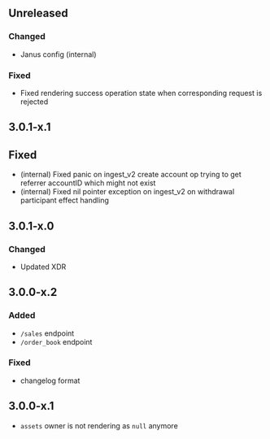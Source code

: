 ## Unreleased

### Changed
* Janus config (internal)

### Fixed
* Fixed rendering success operation state when corresponding request is rejected

## 3.0.1-x.1

## Fixed

* (internal) Fixed panic on ingest_v2 create account op trying to get referrer accountID which might not exist
* (internal) Fixed nil pointer exception on ingest_v2 on withdrawal participant effect handling

## 3.0.1-x.0

### Changed

* Updated XDR

## 3.0.0-x.2

### Added

* `/sales` endpoint
* `/order_book` endpoint

### Fixed

* changelog format

## 3.0.0-x.1

* `assets` owner is not rendering as `null` anymore
